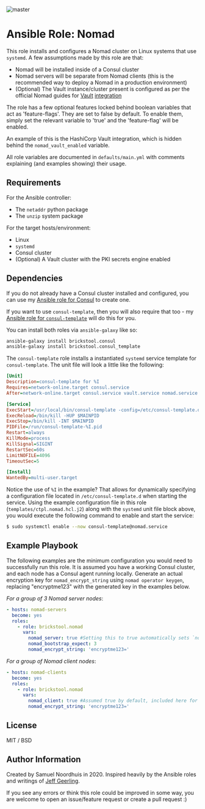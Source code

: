 ![master](https://github.com/brickstool/ansible-role-nomad/workflows/master/badge.svg?branch=master)

# Ansible Role: Nomad

This role installs and configures a Nomad cluster on Linux systems that use `systemd`.
A few assumptions made by this role are that:

* Nomad will be installed inside of a Consul cluster
* Nomad servers will be separate from Nomad clients (this is the recommended way to deploy a Nomad in a production environment)
* (Optional) The Vault instance/cluster present is configured as per the official Nomad guides for [Vault](https://www.nomadproject.io/docs/integrations/vault-integration/) [integration](https://learn.hashicorp.com/nomad/vault-integration/vault-pki-nomad)

The role has a few optional features locked behind boolean variables that act as 'feature-flags'.
They are set to false by default.
To enable them, simply set the relevant variable to 'true' and the 'feature-flag' will be enabled.

An example of this is the HashiCorp Vault integration, which is hidden behind the `nomad_vault_enabled` variable.

All role variables are documented in `defaults/main.yml` with comments explaining (and examples showing) their usage.

## Requirements

For the Ansible controller:
* The `netaddr` python package
* The `unzip` system package

For the target hosts/environment:
* Linux
* `systemd`
* Consul cluster
* (Optional) A Vault cluster with the PKI secrets engine enabled

## Dependencies

If you do not already have a Consul cluster installed and configured, you can use my [Ansible role for Consul](https://github.com/brickstool/ansible-role-consul) to create one.

If you want to use `consul-template`, then you will also require that too  - my [Ansible role for `consul-template`](https://github.com/brickstool/ansible-role-consul-template) will do this for you.

You can install both roles via `ansible-galaxy` like so:

```sh
ansible-galaxy install brickstool.consul
ansible-galaxy install brickstool.consul_template
```

The `consul-template` role installs a instantiated `systemd` service template for `consul-template`.
The unit file will look a little like the following:

```ini
[Unit]
Description=consul-template for %I
Requires=network-online.target consul.service
After=network-online.target consul.service vault.service nomad.service

[Service]
ExecStart=/usr/local/bin/consul-template -config=/etc/consul-template.d/%I.hcl
ExecReload=/bin/kill -HUP $MAINPID
ExecStop=/bin/kill -INT $MAINPID
PIDFile=/run/consul-template-%I.pid
Restart=always
KillMode=process
KillSignal=SIGINT
RestartSec=60s
LimitNOFILE=4096
TimeoutSec=5

[Install]
WantedBy=multi-user.target
```

Notice the use of `%I` in the example?
That allows for dynamically specifying a configuration file located in `/etc/consul-template.d` when starting the service.
Using the example configuration file in this role (`templates/ctpl.nomad.hcl.j2`) along with the `systemd` unit file block above, you would execute the following command to enable and start the service:

```sh
$ sudo systemctl enable --now consul-template@nomad.service
```

## Example Playbook

The following examples are the minimum configuration you would need to successfully run this role.
It is assumed you have a working Consul cluster, and each node has a Consul agent running locally.
Generate an actual encryption key for `nomad_encrypt_string` using `nomad operator keygen`, replacing "encryptme123" with the generated key in the examples below.

*For a group of 3 Nomad server nodes*:

```yaml
- hosts: nomad-servers
  become: yes
  roles:
    - role: brickstool.nomad
      vars:
        nomad_server: true #Setting this to true automatically sets `nomad_client` to false (unless otherwise specified)
        nomad_bootstrap_expect: 3
        nomad_encrypt_string: 'encryptme123='
```

*For a group of Nomad client nodes*:

```yaml
- hosts: nomad-clients
  become: yes
  roles:
    - role: brickstool.nomad
      vars:
        nomad_client: true #Assumed true by default, included here for clarity
        nomad_encrypt_string: 'encryptme123='
```

## License

MIT / BSD

## Author Information

Created by Samuel Noordhuis in 2020. Inspired heavily by the Ansible roles and writings of [Jeff Geerling](https://github.com/geerlingguy).

If you see any errors or think this role could be improved in some way, you are welcome to open an issue/feature request or create a pull request :)
